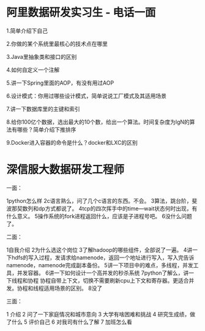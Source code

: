 # 阿里数据研发实习生 - 电话一面

1.简单介绍下自己

2.你做的某个系统里最核心的技术点在哪里

3.Java里抽象类和接口的区别

4.如何自定义一个注解

5.讲一下Spring里面的AOP，有没有用过AOP

6.设计模式：你用过哪些设计模式，简单说说工厂模式及其适用场景

7.讲一下数据库里的主键和索引

8.给你100亿个数据，选出最大的10个数，给出一个算法。时间复杂度为lgN的算法有哪些？简单介绍下推排序

9.Docker进入容器的命令是什么？docker和LXC的区别


# 深信服大数据研发工程师



一面：

1python怎么样
2c语言熟么，问了几个c语言的东西。不会。
3算法，跳台阶，斐波那契数列和dp方式都说了。
4tcp的四次挥手中的time—wait状态何时出现，有什么意义。
5操作系统的fork进程返回什么，应该是子进程号吧。
6没什么问题了。


二面：

1自我介绍
2为什么选这个岗位
3了解hadoop的哪些组件，全部说了一遍。
4讲一下hdfs的写入过程，发请求给namenode，返回一个地址进行写入，写入完告诉namenode，namenode完成副本备份。
5讲一下项目中的难点，多线程，并发工具，并发容器。
6讲一下如何设计一个高并发的秒杀系统
7python了解么，讲一下线程和协程
协程自带上下文，切换不需要刷新cpu上下文和寄存器。更适合并发。协程和线程适用场景的区别。
8没了

三面：

1 介绍
2 问了一下家庭情况和城市意向
3 大学有啥困难和挑战
4 研究生成绩，做了什么
5 评价自己
6 对我司有什么了解
7 加班怎么看